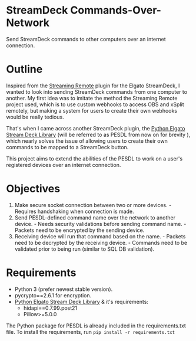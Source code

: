 # StreamDeck Commands-Over-Network
Send StreamDeck commands to other computers over an internet connection.

# Outline
Inspired from the [Streaming Remote](https://github.com/fredemmott/streaming-remote)
plugin for the Elgato StreamDeck, I wanted to look into sending StreamDeck
commands from one computer to another.
My first idea was to imitate the method the Streaming Remote project used,
which is to use custom webhooks to access OBS and xSplit remotely, but making
a system for users to create their own webhooks would be really tedious.

That's when I came across another StreamDeck plugin, the [Python Elgato Stream Deck Library](https://github.com/abcminiuser/python-elgato-streamdeck) (will be
referred to as PESDL from now on for brevity ), which nearly solves the issue of
allowing users to create their own commands to be mapped to a StreamDeck button.

This project aims to extend the abilities of the PESDL to work on a user's registered devices over an internet connection.

# Objectives
  1. Make secure socket connection between two or more devices.
    - Requires handshaking when connection is made.
  2. Send PESDL-defined command name over the network to another device.
    - Needs security validations before sending command name.
    - Packets need to be encrypted by the sending device.
  3. Receiving device will run that command based on the name.
    - Packets need to be decrypted by the receiving device.
    - Commands need to be validated prior to being run (similar to SQL DB
      validation).

# Requirements
  - Python 3 (prefer newest stable version).
  - pycrypto==2.6.1 for encryption.
  - [Python Elgato Stream Deck Library](https://github.com/abcminiuser/python-elgato-streamdeck) & it's requirements:
    - hidapi==0.7.99.post21
    - Pillow>=5.0.0

The Python package for PESDL is already included in the requirements.txt file.
To install the requirements, run `pip install -r requirements.txt`
